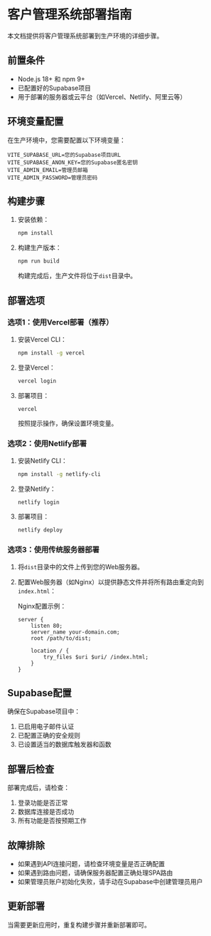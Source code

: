 # 客户管理系统部署指南

本文档提供将客户管理系统部署到生产环境的详细步骤。

## 前置条件

- Node.js 18+ 和 npm 9+
- 已配置好的Supabase项目
- 用于部署的服务器或云平台（如Vercel、Netlify、阿里云等）

## 环境变量配置

在生产环境中，您需要配置以下环境变量：

```
VITE_SUPABASE_URL=您的Supabase项目URL
VITE_SUPABASE_ANON_KEY=您的Supabase匿名密钥
VITE_ADMIN_EMAIL=管理员邮箱
VITE_ADMIN_PASSWORD=管理员密码
```

## 构建步骤

1. 安装依赖：
   ```bash
   npm install
   ```

2. 构建生产版本：
   ```bash
   npm run build
   ```
   构建完成后，生产文件将位于`dist`目录中。

## 部署选项

### 选项1：使用Vercel部署（推荐）

1. 安装Vercel CLI：
   ```bash
   npm install -g vercel
   ```

2. 登录Vercel：
   ```bash
   vercel login
   ```

3. 部署项目：
   ```bash
   vercel
   ```
   按照提示操作，确保设置环境变量。

### 选项2：使用Netlify部署

1. 安装Netlify CLI：
   ```bash
   npm install -g netlify-cli
   ```

2. 登录Netlify：
   ```bash
   netlify login
   ```

3. 部署项目：
   ```bash
   netlify deploy
   ```

### 选项3：使用传统服务器部署

1. 将`dist`目录中的文件上传到您的Web服务器。

2. 配置Web服务器（如Nginx）以提供静态文件并将所有路由重定向到`index.html`：

   Nginx配置示例：
   ```nginx
   server {
       listen 80;
       server_name your-domain.com;
       root /path/to/dist;
       
       location / {
           try_files $uri $uri/ /index.html;
       }
   }
   ```

## Supabase配置

确保在Supabase项目中：

1. 已启用电子邮件认证
2. 已配置正确的安全规则
3. 已设置适当的数据库触发器和函数

## 部署后检查

部署完成后，请检查：

1. 登录功能是否正常
2. 数据库连接是否成功
3. 所有功能是否按预期工作

## 故障排除

- 如果遇到API连接问题，请检查环境变量是否正确配置
- 如果遇到路由问题，请确保服务器配置正确处理SPA路由
- 如果管理员账户初始化失败，请手动在Supabase中创建管理员用户

## 更新部署

当需要更新应用时，重复构建步骤并重新部署即可。
